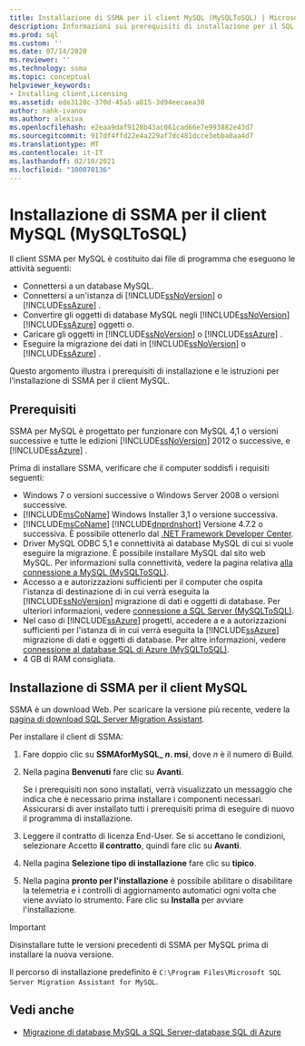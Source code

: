 ```yaml
---
title: Installazione di SSMA per il client MySQL (MySQLToSQL) | Microsoft Docs
description: Informazioni sui prerequisiti di installazione per il SQL Server Migration Assistant (SSMA) per il client MySQL e su come installare.
ms.prod: sql
ms.custom: ''
ms.date: 07/14/2020
ms.reviewer: ''
ms.technology: ssma
ms.topic: conceptual
helpviewer_keywords:
- Installing client,Licensing
ms.assetid: ede3128c-370d-45a5-a815-3d94eecaea30
author: nahk-ivanov
ms.author: alexiva
ms.openlocfilehash: e2eaa9daf9128b43ac061cad66e7e993882e43d7
ms.sourcegitcommit: 917df4ffd22e4a229af7dc481dcce3ebba0aa4d7
ms.translationtype: MT
ms.contentlocale: it-IT
ms.lasthandoff: 02/10/2021
ms.locfileid: "100070136"
---
```

# <a name="installing-ssma-for-mysql-client-mysqltosql"></a>Installazione di SSMA per il client MySQL (MySQLToSQL)

Il client SSMA per MySQL è costituito dai file di programma che eseguono le attività seguenti:

- Connettersi a un database MySQL.  
- Connettersi a un'istanza di [!INCLUDE[ssNoVersion](../../includes/ssnoversion-md.md)] o [!INCLUDE[ssAzure](../../includes/ssazure_md.md)] .
- Convertire gli oggetti di database MySQL negli [!INCLUDE[ssNoVersion](../../includes/ssnoversion-md.md)] [!INCLUDE[ssAzure](../../includes/ssazure_md.md)] oggetti o.
- Caricare gli oggetti in [!INCLUDE[ssNoVersion](../../includes/ssnoversion-md.md)] o [!INCLUDE[ssAzure](../../includes/ssazure_md.md)] .
- Eseguire la migrazione dei dati in [!INCLUDE[ssNoVersion](../../includes/ssnoversion-md.md)] o [!INCLUDE[ssAzure](../../includes/ssazure_md.md)] .

Questo argomento illustra i prerequisiti di installazione e le istruzioni per l'installazione di SSMA per il client MySQL.

## <a name="prerequisites"></a>Prerequisiti

SSMA per MySQL è progettato per funzionare con MySQL 4,1 o versioni successive e tutte le edizioni [!INCLUDE[ssNoVersion](../../includes/ssnoversion-md.md)] 2012 o successive, e [!INCLUDE[ssAzure](../../includes/ssazure_md.md)] .

Prima di installare SSMA, verificare che il computer soddisfi i requisiti seguenti:

- Windows 7 o versioni successive o Windows Server 2008 o versioni successive.
- [!INCLUDE[msCoName](../../includes/msconame_md.md)] Windows Installer 3,1 o versione successiva.
- [!INCLUDE[msCoName](../../includes/msconame_md.md)] [!INCLUDE[dnprdnshort](../../includes/dnprdnshort_md.md)] Versione 4.7.2 o successiva. È possibile ottenerlo dal [.NET Framework Developer Center](https://go.microsoft.com/fwlink/?LinkId=48882).
- Driver MySQL ODBC 5,1 e connettività ai database MySQL di cui si vuole eseguire la migrazione. È possibile installare MySQL dal sito web MySQL. Per informazioni sulla connettività, vedere la pagina relativa [alla connessione a MySQL &#40;MySQLToSQL&#41;](../../ssma/mysql/connecting-to-mysql-mysqltosql.md).
- Accesso a e autorizzazioni sufficienti per il computer che ospita l'istanza di destinazione di in cui verrà eseguita la [!INCLUDE[ssNoVersion](../../includes/ssnoversion-md.md)] migrazione di dati e oggetti di database. Per ulteriori informazioni, vedere [connessione a SQL Server &#40;MySQLToSQL&#41;](../../ssma/mysql/connecting-to-sql-server-mysqltosql.md).
- Nel caso di [!INCLUDE[ssAzure](../../includes/ssazure_md.md)] progetti, accedere a e a autorizzazioni sufficienti per l'istanza di in cui verrà eseguita la [!INCLUDE[ssAzure](../../includes/ssazure_md.md)] migrazione di dati e oggetti di database. Per altre informazioni, vedere [connessione al database SQL di Azure &#40;MySQLToSQL&#41;](../../ssma/mysql/connecting-to-azure-sql-db-mysqltosql.md).
- 4 GB di RAM consigliata.

## <a name="installing-ssma-for-mysql-client"></a>Installazione di SSMA per il client MySQL

SSMA è un download Web. Per scaricare la versione più recente, vedere la [pagina di download SQL Server Migration Assistant](https://aka.ms/ssmaformysql).

Per installare il client di SSMA:

1. Fare doppio clic su **SSMAforMySQL_ *n*. msi**, dove *n* è il numero di Build.
2. Nella pagina **Benvenuti** fare clic su **Avanti**.

   Se i prerequisiti non sono installati, verrà visualizzato un messaggio che indica che è necessario prima installare i componenti necessari. Assicurarsi di aver installato tutti i prerequisiti prima di eseguire di nuovo il programma di installazione.

3. Leggere il contratto di licenza End-User. Se si accettano le condizioni, selezionare Accetto **il contratto**, quindi fare clic su **Avanti**.
4. Nella pagina **Selezione tipo di installazione** fare clic su **tipico**.
5. Nella pagina **pronto per l'installazione** è possibile abilitare o disabilitare la telemetria e i controlli di aggiornamento automatici ogni volta che viene avviato lo strumento. Fare clic su **Installa** per avviare l'installazione.

> [!IMPORTANT]
> Disinstallare tutte le versioni precedenti di SSMA per MySQL prima di installare la nuova versione.

Il percorso di installazione predefinito è `C:\Program Files\Microsoft SQL Server Migration Assistant for MySQL`.

## <a name="see-also"></a>Vedi anche

- [Migrazione di database MySQL a SQL Server-database SQL di Azure](../../ssma/mysql/migrating-mysql-databases-to-sql-server-azure-sql-db-mysqltosql.md)  
